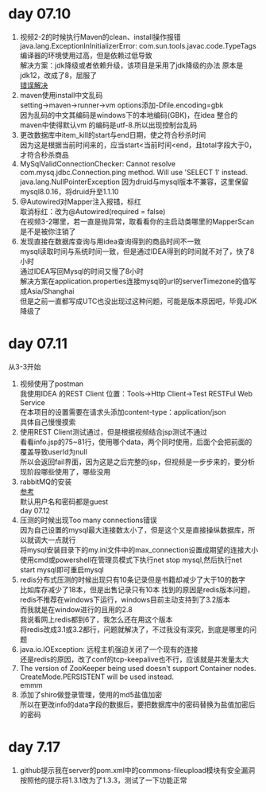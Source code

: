 # day 07.10
1. 视频2-2的时候执行Maven的clean、install操作报错  
    java.lang.ExceptionInInitializerError: com.sun.tools.javac.code.TypeTags  
    编译器的环境使用过高，但是依赖过低导致  
    解决方案：jdk降级或者依赖升级，该项目是采用了jdk降级的办法 
    原本是jdk12，改成了8，屈服了   
    [错误解决](https://blog.csdn.net/liubenlong007/article/details/86139598)  
2. maven使用install中文乱码  
    setting->maven->runner->vm options添加-Dfile.encoding=gbk  
    因为乱码的中文其编码是windows下的本地编码(GBK)，在idea 整合的 maven中使得默认vm 的编码是utf-8.所以出现控制台乱码  
3. 更改数据库中item_kill的start与end日期，使之符合秒杀时间  
    因为这是根据当前时间来的，应当start<当前时间<end，且total字段大于0，才符合秒杀商品
4. MySqlValidConnectionChecker: Cannot resolve com.mysq.jdbc.Connection.ping method.  Will use 'SELECT 1' instead.
   java.lang.NullPointerException
   因为druid与mysql版本不兼容，这里保留mysql8.0.16，将druid升至1.1.10  
5. @Autowired对Mapper注入报错，标红  
    取消标红：改为@Autowired(required = false)  
    在视频3-2哪里，若一直是抛异常，取看看你的主启动类哪里的MapperScan是不是被你注销了  
6. 发现直接在数据库查询与用idea查询得到的商品时间不一致  
    mysql读取时间与系统时间一致，但是通过IDEA得到的时间就不对了，快了8小时  
    通过IDEA写回Mysql的时间又慢了8小时  
    解决方案在application.properties连接mysql的url的serverTimezone的值写成Asia/Shanghai  
    但是之前一直都写成UTC也没出现过这种问题，可能是版本原因吧，毕竟JDK降级了  
# day 07.11 
从3-3开始   
1. 视频使用了postman  
    我使用IDEA 的REST Client
    位置：Tools->Http Client->Test RESTFul Web Service  
    在本项目的设置需要在请求头添加content-type：application/json  
    具体自己慢慢摸索
2. 使用REST Client测试通过，但是根据视频结合jsp测试不通过  
    看看info.jsp的75~81行，使用哪个data，两个同时使用，后面个会把前面的覆盖导致userId为null  
    所以会返回fail界面，因为这是之后完整的jsp，但视频是一步步来的，要分析现阶段哪些使用了，哪些没用
3. rabbitMQ的安装  
    [参考](https://www.jianshu.com/p/c7726ba4b046)  
    默认用户名和密码都是guest  
day 07.12
1. 压测的时候出现Too many connections错误  
   因为自己设置的mysql最大连接数太小了，但是这个又是直接操纵数据库，所以就调大一点就行  
   将mysql安装目录下的my.ini文件中的max_connection设置成期望的连接大小  
   使用cmd或powershell在管理员模式下执行net stop mysql,然后执行net start mysql即可重启mysql
2. redis分布式压测的时候出现只有10条记录但是书籍却减少了大于10的数字  
    比如库存减少了18本，但是出售记录只有10本
    找到的原因是redis版本问题，redis不推荐在windows下运行，windows目前主动支持到了3.2版本  
    而我就是在window进行的且用的2.8  
    我说看网上redis都到6了，我怎么还在用这个版本  
    将redis改成3.1或3.2都行，问题就解决了，不过我没有深究，到底是哪里的问题  
3. java.io.IOException: 远程主机强迫关闭了一个现有的连接  
    还是redis的原因，改了conf的tcp-keepalive也不行，应该就是并发量太大  
4. The version of ZooKeeper being used doesn't support Container nodes. CreateMode.PERSISTENT will be used instead.  
    emmm
5. 添加了shiro做登录管理，使用的md5盐值加密  
    所以在更改info的data字段的数据后，要把数据库中的密码替换为盐值加密后的密码
# day 7.17
1. github提示我在server的pom.xml中的commons-fileupload模块有安全漏洞  
    按照他的提示将1.3.1改为了1.3.3，测试了一下功能正常  
    
